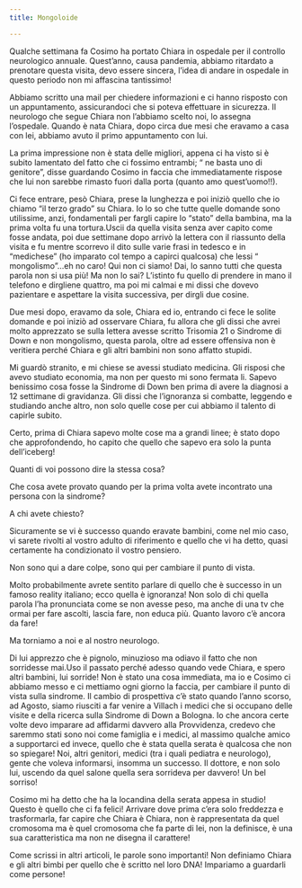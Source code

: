 ```yaml
---
title: Mongoloide

---
```

Qualche settimana fa Cosimo ha portato Chiara in ospedale per il controllo neurologico annuale. Quest’anno, causa pandemia, abbiamo ritardato a prenotare questa visita, devo essere sincera, l’idea di andare in ospedale in questo periodo non mi affascina tantissimo!

Abbiamo scritto una mail per chiedere informazioni e ci hanno risposto con un appuntamento, assicurandoci che si poteva effettuare in sicurezza. Il neurologo che segue Chiara non l’abbiamo scelto noi, lo assegna l’ospedale. Quando è nata Chiara, dopo circa due mesi che eravamo a casa con lei, abbiamo avuto il primo appuntamento con lui.

La prima impressione non è stata delle migliori, appena ci ha visto si è subito lamentato del fatto che ci fossimo entrambi; “ ne basta uno di genitore”, disse guardando Cosimo in faccia che immediatamente rispose che lui non sarebbe rimasto fuori dalla porta (quanto amo quest’uomo!!).

Ci fece entrare, pesò Chiara, prese la lunghezza e poi iniziò quello che io chiamo “il terzo grado” su Chiara. Io lo so che tutte quelle domande sono utilissime, anzi, fondamentali per fargli capire lo “stato” della bambina, ma la prima volta fu una tortura.Uscii da quella visita senza aver capito come fosse andata, poi due settimane dopo arrivò la lettera con il riassunto della visita e fu mentre scorrevo il dito sulle varie frasi in tedesco e in “medichese” (ho imparato col tempo a capirci qualcosa) che lessi “ mongolismo”...eh no caro! Qui non ci siamo! Dai, lo sanno tutti che questa parola non si usa più! Ma non lo sai? L’istinto fu quello di prendere in mano il telefono e dirgliene quattro, ma poi mi calmai e mi dissi che dovevo pazientare e aspettare la visita successiva, per dirgli due cosine.

Due mesi dopo, eravamo da sole, Chiara ed io, entrando ci fece le solite domande e poi iniziò ad osservare Chiara, fu allora che gli dissi che avrei molto apprezzato se sulla lettera avesse scritto Trisomia 21 o Sindrome di Down e non mongolismo, questa parola, oltre ad essere offensiva non è veritiera perché Chiara e gli altri bambini non sono affatto stupidi.

Mi guardò stranito, e mi chiese se avessi studiato medicina. Gli risposi che avevo studiato economia, ma non per questo mi sono fermata li. Sapevo benissimo cosa fosse la Sindrome di Down ben prima di avere la diagnosi a 12 settimane di gravidanza. Gli dissi che l’ignoranza si combatte, leggendo e studiando anche altro, non solo quelle cose per cui abbiamo il talento di capirle subito.

Certo, prima di Chiara sapevo molte cose ma a grandi linee; è stato dopo che approfondendo, ho capito che quello che sapevo era solo la punta dell’iceberg!

Quanti di voi possono dire la stessa cosa?

Che cosa avete provato quando per la prima volta avete incontrato una persona con la sindrome?

A chi avete chiesto?

Sicuramente se vi è successo quando eravate bambini, come nel mio caso, vi sarete rivolti al vostro adulto di riferimento e quello che vi ha detto, quasi certamente ha condizionato il vostro pensiero.

Non sono qui a dare colpe, sono qui per cambiare il punto di vista.

Molto probabilmente avrete sentito parlare di quello che è successo in un famoso reality italiano; ecco quella è ignoranza! Non solo di chi quella parola l’ha pronunciata come se non avesse peso, ma anche di una tv che ormai per fare ascolti, lascia fare, non educa più. Quanto lavoro c’è ancora da fare!

Ma torniamo a noi e al nostro neurologo.

Di lui apprezzo che è pignolo, minuzioso ma odiavo il fatto che non sorridesse mai.Uso il passato perché adesso quando vede Chiara, e spero altri bambini, lui sorride! Non è stato una cosa immediata, ma io e Cosimo ci abbiamo messo e ci mettiamo ogni giorno la faccia, per cambiare il punto di vista sulla sindrome. Il cambio di prospettiva c’è stato quando l’anno scorso, ad Agosto, siamo riusciti a far venire a Villach i medici che si occupano delle visite e della ricerca sulla Sindrome di Down a Bologna. Io che ancora certe volte devo imparare ad affidarmi davvero alla Provvidenza, credevo che saremmo stati sono noi come famiglia e i medici, al massimo qualche amico a supportarci ed invece, quello che è stata quella serata è qualcosa che non so spiegare! Noi, altri genitori, medici (tra i quali pediatra e neurologo), gente che voleva informarsi, insomma un successo. Il dottore, e non solo lui, uscendo da quel salone quella sera sorrideva per davvero! Un bel sorriso!

Cosimo mi ha detto che ha la locandina della serata appesa in studio! Questo è quello che ci fa felici! Arrivare dove prima c’era solo freddezza e trasformarla, far capire che Chiara è Chiara, non è rappresentata da quel cromosoma ma è quel cromosoma che fa parte di lei, non la definisce, è una sua caratteristica ma non ne disegna il carattere!

Come scrissi in altri articoli, le parole sono importanti! Non definiamo Chiara e gli altri bimbi per quello che è scritto nel loro DNA! Impariamo a guardarli come persone!